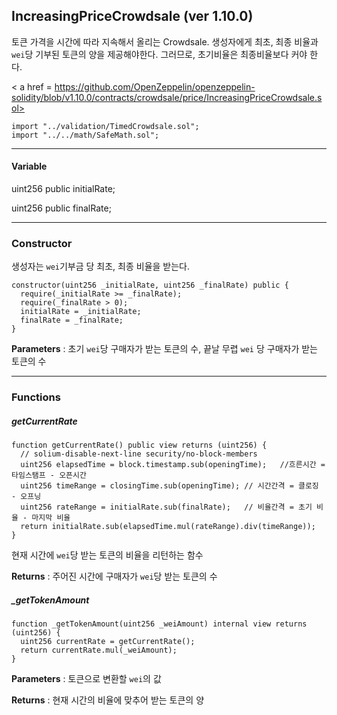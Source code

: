

## IncreasingPriceCrowdsale  (ver 1.10.0)

토큰 가격을 시간에 따라 지속해서 올리는 Crowdsale. 생성자에게 최초, 최종 비율과  `wei`당 기부된 토큰의 양을 제공해야한다. 그러므로, 초기비율은 최종비율보다 커야 한다.

< a href = https://github.com/OpenZeppelin/openzeppelin-solidity/blob/v1.10.0/contracts/crowdsale/price/IncreasingPriceCrowdsale.sol>

````
import "../validation/TimedCrowdsale.sol";
import "../../math/SafeMath.sol";
````

------



#### Variable

uint256 public initialRate;

uint256 public finalRate; 



------



### Constructor

생성자는 `wei`기부금 당 최초, 최종 비율을 받는다.

````
constructor(uint256 _initialRate, uint256 _finalRate) public {
  require(_initialRate >= _finalRate);
  require(_finalRate > 0);
  initialRate = _initialRate;
  finalRate = _finalRate;
}
````

**Parameters** : 초기 `wei`당 구매자가 받는 토큰의 수, 끝날 무렵 `wei` 당 구매자가 받는 토큰의 수

------



### Functions



##### getCurrentRate 

````
function getCurrentRate() public view returns (uint256) {
  // solium-disable-next-line security/no-block-members
  uint256 elapsedTime = block.timestamp.sub(openingTime);	//흐른시간 = 타임스탬프 - 오픈시간
  uint256 timeRange = closingTime.sub(openingTime);	// 시간간격 = 클로징 - 오프닝
  uint256 rateRange = initialRate.sub(finalRate);	// 비율간격 = 초기 비율 - 마지막 비율
  return initialRate.sub(elapsedTime.mul(rateRange).div(timeRange));
}

````

현재 시간에 `wei`당 받는 토큰의 비율을 리턴하는 함수

**Returns** : 주어진 시간에 구매자가 `wei`당 받는 토큰의 수



##### _getTokenAmount

````
function _getTokenAmount(uint256 _weiAmount) internal view returns (uint256) {
  uint256 currentRate = getCurrentRate();
  return currentRate.mul(_weiAmount);
}
````

**Parameters** : 토큰으로 변환할  `wei`의 값

**Returns** : 현재 시간의 비율에 맞추어 받는 토큰의 양